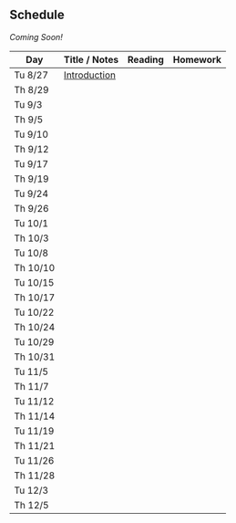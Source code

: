 ## Schedule

*Coming Soon!*

| Day      | Title / Notes                                                      | Reading       | Homework                              |
|----------|--------------------------------------------------------------------|---------------|---------------------------------------|
| Tu 8/27  | [Introduction](lectures/L01-Introduction.pdf) | | |
| Th 8/29  | | | |
| Tu 9/3   | | | |
| Th 9/5   | | | |
| Tu 9/10  | | | |
| Th 9/12  | | | |
| Tu 9/17  | | | |
| Th 9/19  | | | |
| Tu 9/24  | | | |
| Th 9/26  | | | |
| Tu 10/1  | | | |
| Th 10/3  | | | |
| Tu 10/8  | | | |
| Th 10/10 | | | |
| Tu 10/15 | | | |
| Th 10/17 | | | |
| Tu 10/22 | | | |
| Th 10/24 | | | |
| Tu 10/29 | | | |
| Th 10/31 | | | |
| Tu 11/5  | | | |
| Th 11/7  | | | |
| Tu 11/12 | | | |
| Th 11/14 | | | |
| Tu 11/19 | | | |
| Th 11/21 | | | |
| Tu 11/26 | | | |
| Th 11/28 | | | |
| Tu 12/3  | | | |
| Th 12/5  | | | |
